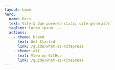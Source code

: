 ```yaml
---
layout: home
hero:
  name: Docs
  text: Vite & Vue powered static site generator
  tagline: lorem ipsum ...
  actions:
    - theme: brand
      text: Get Started
      link: /guide/what-is-vitepress
    - theme: alt
      text: View on GitHub
      link: /guide/what-is-vitepress
---
```

